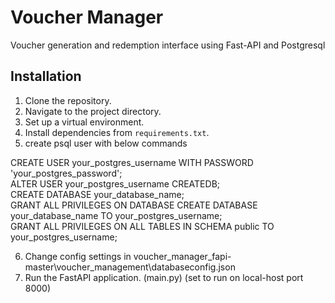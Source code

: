 # Voucher Manager
Voucher generation and redemption interface using Fast-API and Postgresql 

## Installation

1. Clone the repository.
2. Navigate to the project directory.
3. Set up a virtual environment.
4. Install dependencies from `requirements.txt`.
5. create psql user with below commands

CREATE USER your_postgres_username WITH PASSWORD 'your_postgres_password'; <br />
ALTER USER your_postgres_username CREATEDB; <br />
CREATE DATABASE your_database_name; <br />
GRANT ALL PRIVILEGES ON DATABASE CREATE DATABASE your_database_name TO your_postgres_username; <br />
GRANT ALL PRIVILEGES ON ALL TABLES IN SCHEMA public TO your_postgres_username; <br />

6. Change config settings in voucher_manager_fapi-master\voucher_management\databaseconfig.json
7. Run the FastAPI application. (main.py) (set to run on local-host port 8000)
